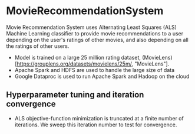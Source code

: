 # MovieRecommendationSystem

Movie Recommendation System uses Alternating Least Squares (ALS) Machine Learning classifier to provide movie recommendations to a user depending on the user's ratings of other movies, and also depending on all the ratings of other users. 

* Model is trained on a large 25 million rating dataset, (MovieLens)[https://grouplens.org/datasets/movielens/25m/, "MovieLens"].
* Apache Spark and HDFS are used to handle the large size of data
* Google Dataproc is used to run Apache Spark and Hadoop on the cloud

## Hyperparameter tuning and iteration convergence

* ALS objective-function minimization is truncated at a finite number of iterations. We sweep this iteration number to test for convergence.

  
